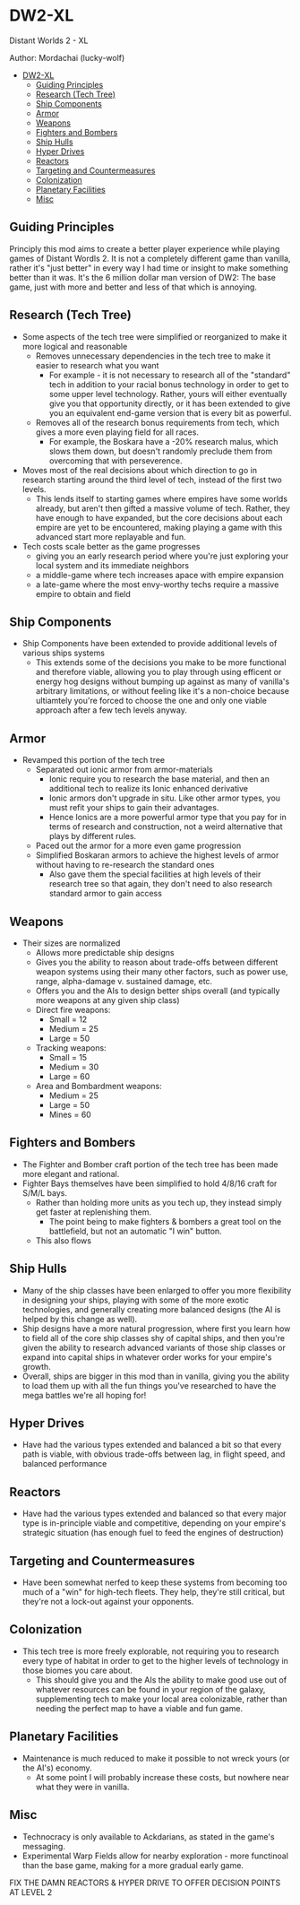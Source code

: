 # DW2-XL
Distant Worlds 2 - XL

Author: Mordachai (lucky-wolf)

- [DW2-XL](#dw2-xl)
	- [Guiding Principles](#guiding-principles)
	- [Research (Tech Tree)](#research-tech-tree)
	- [Ship Components](#ship-components)
	- [Armor](#armor)
	- [Weapons](#weapons)
	- [Fighters and Bombers](#fighters-and-bombers)
	- [Ship Hulls](#ship-hulls)
	- [Hyper Drives](#hyper-drives)
	- [Reactors](#reactors)
	- [Targeting and Countermeasures](#targeting-and-countermeasures)
	- [Colonization](#colonization)
	- [Planetary Facilities](#planetary-facilities)
	- [Misc](#misc)

## Guiding Principles
Principly this mod aims to create a better player experience while playing games of Distant Wordls 2.
It is not a completely different game than vanilla, rather it's "just better" in every way I had time or insight to make something better than it was.  It's the 6 million dollar man version of DW2: The base game, just with more and better and less of that which is annoying.

## Research (Tech Tree)
- Some aspects of the tech tree were simplified or reorganized to make it more logical and reasonable
  - Removes unnecessary dependencies in the tech tree to make it easier to research what you want
    - For example - it is not necessary to research all of the "standard" tech in addition to your racial bonus technology in order to get to some upper level technology.  Rather, yours will either eventually give you that opportunity directly, or it has been extended to give you an equivalent end-game version that is every bit as powerful.
  - Removes all of the research bonus requirements from tech, which gives a more even playing field for all races.
    - For example, the Boskara have a -20% research malus, which slows them down, but doesn't randomly preclude them from overcoming that with perseverence.
- Moves most of the real decisions about which direction to go in research starting around the third level of tech, instead of the first two levels.
  - This lends itself to starting games where empires have some worlds already, but aren't then gifted a massive volume of tech.  Rather, they have enough to have expanded, but the core decisions about each empire are yet to be encountered, making playing a game with this advanced start more replayable and fun.
- Tech costs scale better as the game progresses
  - giving you an early research period where you're just exploring your local system and its immediate neighbors
  - a middle-game where tech increases apace with empire expansion
  - a late-game where the most envy-worthy techs require a massive empire to obtain and field

## Ship Components
- Ship Components have been extended to provide additional levels of various ships systems
  - This extends some of the decisions you make to be more functional and therefore viable, allowing you to play through using efficent or energy hog designs without bumping up against as many of vanilla's arbitrary limitations, or without feeling like it's a non-choice because ultiamtely you're forced to choose the one and only one viable approach after a few tech levels anyway.

## Armor
- Revamped this portion of the tech tree
  - Separated out ionic armor from armor-materials
    - Ionic require you to research the base material, and then an additional tech to realize its Ionic enhanced derivative
    - Ionic armors don't upgrade in situ.  Like other armor types, you must refit your ships to gain their advantages.
    - Hence Ionics are a more powerful armor type that you pay for in terms of research and construction, not a weird alternative that plays by different rules.
  - Paced out the armor for a more even game progression
  - Simplified Boskaran armors to achieve the highest levels of armor without having to re-research the standard ones
    - Also gave them the special facilities at high levels of their research tree so that again, they don't need to also research standard armor to gain access

## Weapons
- Their sizes are normalized
  - Allows more predictable ship designs
  - Gives you the ability to reason about trade-offs between different weapon systems using their many other factors, such as power use, range, alpha-damage v. sustained damage, etc.
  - Offers you and the AIs to design better ships overall (and typically more weapons at any given ship class)
  - Direct fire weapons:
    - Small = 12
    - Medium = 25
    - Large = 50
  - Tracking weapons:
    - Small = 15
    - Medium = 30
    - Large = 60
  - Area and Bombardment weapons:
    - Medium = 25
    - Large = 50
    - Mines = 60

## Fighters and Bombers
- The Fighter and Bomber craft portion of the tech tree has been made more elegant and rational.
- Fighter Bays themselves have been simplified to hold 4/8/16 craft for S/M/L bays.
  - Rather than holding more units as you tech up, they instead simply get faster at replenishing them.
    - The point being to make fighters & bombers a great tool on the battlefield, but not an automatic "I win" button.
  - This also flows


## Ship Hulls
- Many of the ship classes have been enlarged to offer you more flexibility in designing your ships, playing with some of the more exotic technologies, and generally creating more balanced designs (the AI is helped by this change as well).
- Ship designs have a more natural progression, where first you learn how to field all of the core ship classes shy of capital ships, and then you're given the ability to research advanced variants of those ship classes or expand into capital ships in whatever order works for your empire's growth.
- Overall, ships are bigger in this mod than in vanilla, giving you the ability to load them up with all the fun things you've researched to have the mega battles we're all hoping for!

## Hyper Drives
- Have had the various types extended and balanced a bit so that every path is viable, with obvious trade-offs between lag, in flight speed, and balanced performance

## Reactors
- Have had the various types extended and balanced so that every major type is in-principle viable and competitive, depending on your empire's strategic situation (has enough fuel to feed the engines of destruction)

## Targeting and Countermeasures
- Have been somewhat nerfed to keep these systems from becoming too much of a "win" for high-tech fleets.  They help, they're still critical, but they're not a lock-out against your opponents.

## Colonization
- This tech tree is more freely explorable, not requiring you to research every type of habitat in order to get to the higher levels of technology in those biomes you care about.
  - This should give you and the AIs the ability to make good use out of whatever resources can be found in your region of the galaxy, supplementing tech to make your local area colonizable, rather than needing the perfect map to have a viable and fun game.

## Planetary Facilities
- Maintenance is much reduced to make it possible to not wreck yours (or the AI's) economy.
  - At some point I will probably increase these costs, but nowhere near what they were in vanilla.

## Misc
- Technocracy is only available to Ackdarians, as stated in the game's messaging.
- Experimental Warp Fields allow for nearby exploration - more functinoal than the base game, making for a more gradual early game.


FIX THE DAMN REACTORS & HYPER DRIVE TO OFFER DECISION POINTS AT LEVEL 2
